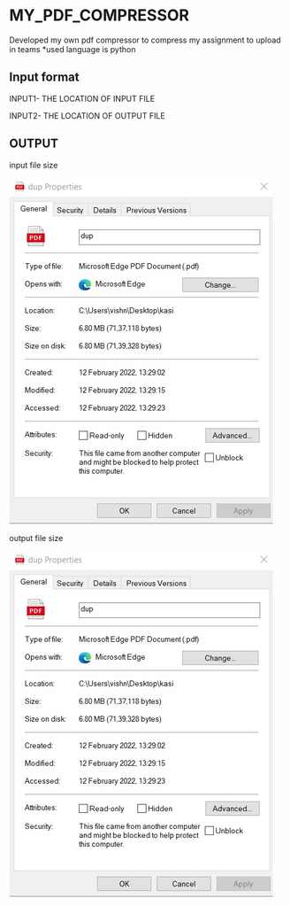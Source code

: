 # MY_PDF_COMPRESSOR
Developed my own pdf compressor to compress my assignment to upload in teams
*used language is python

## Input format

INPUT1- THE LOCATION OF INPUT FILE

INPUT2- THE LOCATION OF OUTPUT FILE

## OUTPUT

input file size

![alt text](https://github.com/Yaswanthroyal1/MY_PDF_COMPRESSOR/blob/main/imput.jpeg)

output file size

![alt text](https://github.com/Yaswanthroyal1/MY_PDF_COMPRESSOR/blob/main/imput.jpeg)
